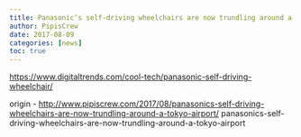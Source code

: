```yaml
---
title: Panasonic’s self-driving wheelchairs are now trundling around a Tokyo airport
author: PipisCrew
date: 2017-08-09
categories: [news]
toc: true
---
```


https://www.digitaltrends.com/cool-tech/panasonic-self-driving-wheelchair/

origin - http://www.pipiscrew.com/2017/08/panasonics-self-driving-wheelchairs-are-now-trundling-around-a-tokyo-airport/ panasonics-self-driving-wheelchairs-are-now-trundling-around-a-tokyo-airport